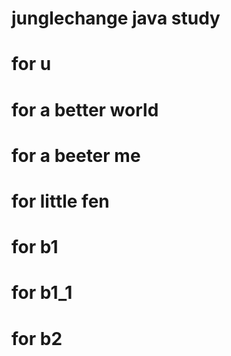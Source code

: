 # junglechange java study
# for u
# for a better world
# for a beeter me
# for little fen


# for b1
# for b1_1
# for b2

